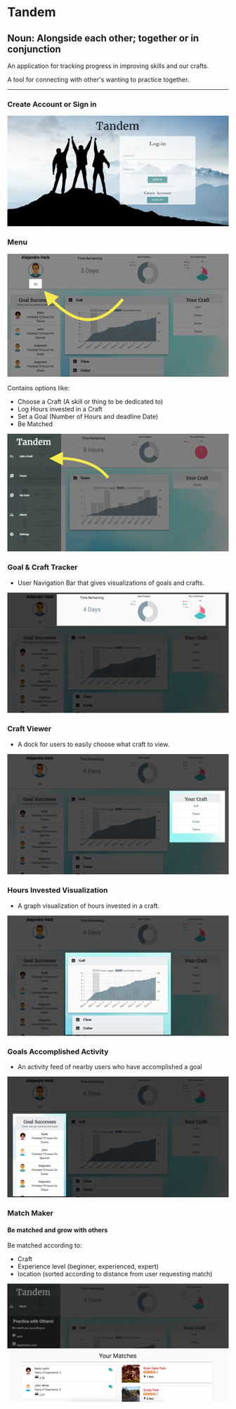 # Tandem
## Noun: Alongside each other; together or in conjunction

An application for tracking progress in improving skills and our crafts. 

A tool for connecting with other's wanting to practice together.

---

### Create Account or Sign in
![alt text](https://github.com/alejandroharb/Tandem/blob/master/public/assets/img/instructional/login.png "Login")
### Menu
![alt text](https://github.com/alejandroharb/Tandem/blob/master/public/assets/img/instructional/instruction-menu.png "Menu Bar")

Contains options like:
* Choose a Craft (A skill or thing to be dedicated to)
* Log Hours invested in a Craft
* Set a Goal (Number of Hours and deadline Date)
* Be Matched

![alt text](https://github.com/alejandroharb/Tandem/blob/master/public/assets/img/instructional/instruction-menu-expanded.png "Menu Expanded")

### Goal & Craft Tracker

* User Navigation Bar that gives visualizations of goals and crafts.

![alt text](https://github.com/alejandroharb/Tandem/blob/master/public/assets/img/instructional/instruction-user-bar.png "Top User Bar")

### Craft Viewer
* A dock for users to easily choose what craft to view.

![alt text](https://github.com/alejandroharb/Tandem/blob/master/public/assets/img/instructional/instruction-craft-controller.png "Craft Buttons")

### Hours Invested Visualization
* A graph visualization of hours invested in a craft.

![alt text](https://github.com/alejandroharb/Tandem/blob/master/public/assets/img/instructional/instruction-hour-graph.png "Hour Graphs")

### Goals Accomplished Activity
* An activity feed of nearby users who have accomplished a goal

![alt text](https://github.com/alejandroharb/Tandem/blob/master/public/assets/img/instructional/instruction-activity.png "Users Activity")

### Match Maker
#### Be matched and grow with others
Be matched according to:
* Craft 
* Experience level (beginner, experienced, expert)
* location (sorted according to distance from user requesting match)

![alt text](https://github.com/alejandroharb/Tandem/blob/master/public/assets/img/instructional/instruction-matches.png "User Matches")